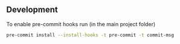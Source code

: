 ## Development
To enable pre-commit hooks run (in the main project folder)

```bash
pre-commit install --install-hooks -t pre-commit -t commit-msg
```
